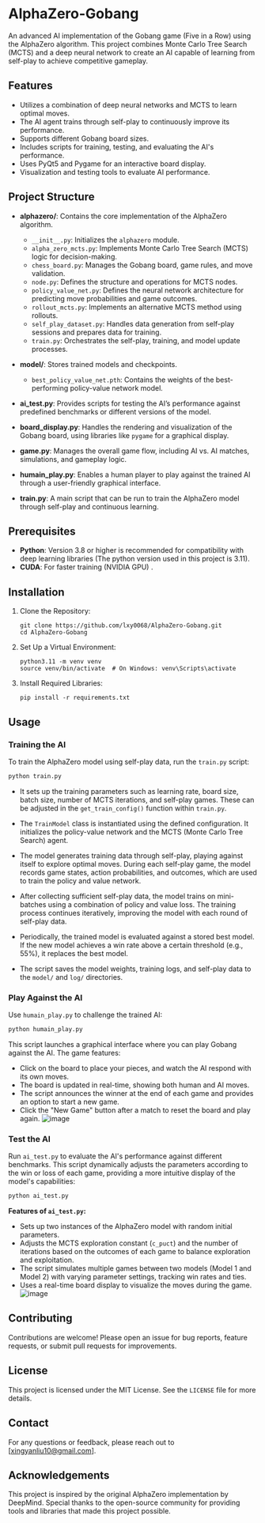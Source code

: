 # AlphaZero-Gobang

An advanced AI implementation of the Gobang game (Five in a Row) using the AlphaZero algorithm. This project combines Monte Carlo Tree Search (MCTS) and a deep neural network to create an AI capable of learning from self-play to achieve competitive gameplay.

## Features

- Utilizes a combination of deep neural networks and MCTS to learn optimal moves.
- The AI agent trains through self-play to continuously improve its performance.
- Supports different Gobang board sizes.
- Includes scripts for training, testing, and evaluating the AI's performance.
- Uses PyQt5 and Pygame for an interactive board display.
- Visualization and testing tools to evaluate AI performance.

## Project Structure

- **alphazero/**: Contains the core implementation of the AlphaZero algorithm.
  - `__init__.py`: Initializes the `alphazero` module.
  - `alpha_zero_mcts.py`: Implements Monte Carlo Tree Search (MCTS) logic for decision-making.
  - `chess_board.py`: Manages the Gobang board, game rules, and move validation.
  - `node.py`: Defines the structure and operations for MCTS nodes.
  - `policy_value_net.py`: Defines the neural network architecture for predicting move probabilities and game outcomes.
  - `rollout_mcts.py`: Implements an alternative MCTS method using rollouts.
  - `self_play_dataset.py`: Handles data generation from self-play sessions and prepares data for training.
  - `train.py`: Orchestrates the self-play, training, and model update processes.

- **model/**: Stores trained models and checkpoints.
  - `best_policy_value_net.pth`: Contains the weights of the best-performing policy-value network model.

- **ai_test.py**: Provides scripts for testing the AI’s performance against predefined benchmarks or different versions of the model.

- **board_display.py**: Handles the rendering and visualization of the Gobang board, using libraries like `pygame` for a graphical display.

- **game.py**: Manages the overall game flow, including AI vs. AI matches, simulations, and gameplay logic.

- **humain_play.py**: Enables a human player to play against the trained AI through a user-friendly graphical interface.

- **train.py**: A main script that can be run to train the AlphaZero model through self-play and continuous learning.

## Prerequisites

- **Python**: Version 3.8 or higher is recommended for compatibility with deep learning libraries (The python version used in this project is 3.11).
- **CUDA**: For faster training (NVIDIA GPU) .

## Installation

1. Clone the Repository:

   ```
   git clone https://github.com/lxy0068/AlphaZero-Gobang.git
   cd AlphaZero-Gobang
   ```

2. Set Up a Virtual Environment:

   ```
   python3.11 -m venv venv
   source venv/bin/activate  # On Windows: venv\Scripts\activate
   ```

3. Install Required Libraries:

   ```
   pip install -r requirements.txt
   ```

## Usage

### Training the AI

To train the AlphaZero model using self-play data, run the `train.py` script:

```bash
python train.py
```

- It sets up the training parameters such as learning rate, board size, batch size, number of MCTS iterations, and self-play games. These can be adjusted in the `get_train_config()` function within `train.py`.

- The `TrainModel` class is instantiated using the defined configuration. It initializes the policy-value network and the MCTS (Monte Carlo Tree Search) agent.

- The model generates training data through self-play, playing against itself to explore optimal moves. During each self-play game, the model records game states, action probabilities, and outcomes, which are used to train the policy and value network.

- After collecting sufficient self-play data, the model trains on mini-batches using a combination of policy and value loss. The training process continues iteratively, improving the model with each round of self-play data.

- Periodically, the trained model is evaluated against a stored best model. If the new model achieves a win rate above a certain threshold (e.g., 55%), it replaces the best model.

- The script saves the model weights, training logs, and self-play data to the `model/` and `log/` directories. 

### Play Against the AI

Use `humain_play.py` to challenge the trained AI:

```bash
python humain_play.py
```

This script launches a graphical interface where you can play Gobang against the AI. The game features:

- Click on the board to place your pieces, and watch the AI respond with its own moves.
- The board is updated in real-time, showing both human and AI moves.
- The script announces the winner at the end of each game and provides an option to start a new game.
- Click the "New Game" button after a match to reset the board and play again.
![image](https://github.com/user-attachments/assets/83a5dab0-29e4-4ce0-9cb8-5c8ae70619e7)

### Test the AI

Run `ai_test.py` to evaluate the AI's performance against different benchmarks. This script dynamically adjusts the parameters according to the win or loss of each game, providing a more intuitive display of the model's capabilities:

```bash
python ai_test.py
```

**Features of `ai_test.py`:**

- Sets up two instances of the AlphaZero model with random initial parameters.
- Adjusts the MCTS exploration constant (`c_puct`) and the number of iterations based on the outcomes of each game to balance exploration and exploitation.
- The script simulates multiple games between two models (Model 1 and Model 2) with varying parameter settings, tracking win rates and ties.
- Uses a real-time board display to visualize the moves during the game.
![image](https://github.com/user-attachments/assets/0cec5be4-d90f-42c5-bd13-8640dc5f140e)



## Contributing

Contributions are welcome! Please open an issue for bug reports, feature requests, or submit pull requests for improvements.

## License

This project is licensed under the MIT License. See the `LICENSE` file for more details.

## Contact

For any questions or feedback, please reach out to [xingyanliu10@gmail.com].

## Acknowledgements

This project is inspired by the original AlphaZero implementation by DeepMind. Special thanks to the open-source community for providing tools and libraries that made this project possible.
